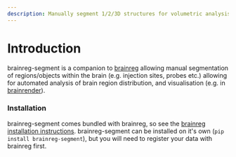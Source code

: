 ```yaml
---
description: Manually segment 1/2/3D structures for volumetric analysis
---
```


# Introduction

brainreg-segment is a companion to [brainreg](../brainreg/introduction.md) allowing manual segmentation of regions/objects within the brain \(e.g. injection sites, probes etc.\) allowing for automated analysis of brain region distribution, and visualisation \(e.g. in [brainrender](https://github.com/BrancoLab/brainrender)\).

### Installation

brainreg-segment comes bundled with brainreg, so see the [brainreg installation instructions](../brainreg/installation.md). brainreg-segment can be installed on it's own \(`pip install brainreg-segment`\), but you will need to register your data with brainreg first. 

